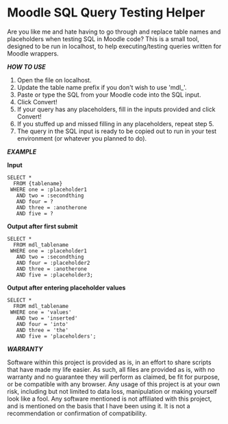 # Moodle SQL Query Testing Helper
Are you like me and hate having to go through and replace table names and placeholders when testing SQL in Moodle code? This is a small tool, designed to be run in localhost, to help executing/testing queries written for Moodle wrappers.

***HOW TO USE***
1. Open the file on localhost.
2. Update the table name prefix if you don't wish to use 'mdl_'.
3. Paste or type the SQL from your Moodle code into the SQL input.
4. Click Convert!
5. If your query has any placeholders, fill in the inputs provided and click Convert!
6. If you stuffed up and missed filling in any placeholders, repeat step 5.
7. The query in the SQL input is ready to be copied out to run in your test environment (or whatever you planned to do).

***EXAMPLE***

**Input**
```
SELECT *
  FROM {tablename}
 WHERE one = :placeholder1
   AND two = :secondthing
   AND four = ?
   AND three = :anotherone
   AND five = ?
```
**Output after first submit**
```
SELECT *
  FROM mdl_tablename
 WHERE one = :placeholder1
   AND two = :secondthing
   AND four = :placeholder2
   AND three = :anotherone
   AND five = :placeholder3;
```
**Output after entering placeholder values**
```
SELECT *
  FROM mdl_tablename
 WHERE one = 'values'
   AND two = 'inserted'
   AND four = 'into'
   AND three = 'the'
   AND five = 'placeholders';
```

***WARRANTY***

Software within this project is provided as is, in an effort to share scripts that have made my life easier. As such, all files are provided as is, with no warranty and no guarantee they will perform as claimed, be fit for purpose, or be compatible with any browser. Any usage of this project is at your own risk, including but not limited to data loss, manipulation or making yourself look like a fool. Any software mentioned is not affiliated with this project, and is mentioned on the basis that I have been using it. It is not a recommendation or confirmation of compatibility.
